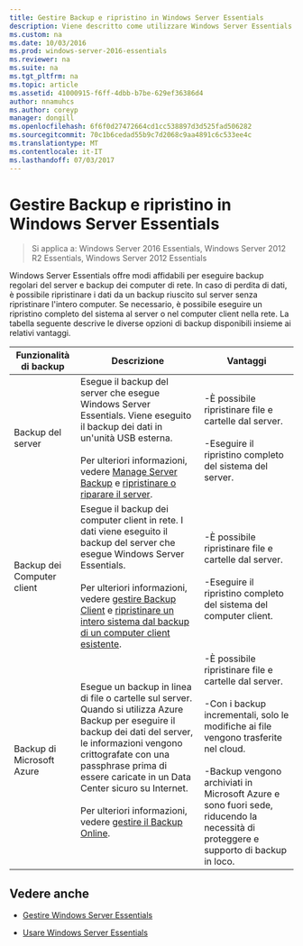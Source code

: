 ```yaml
---
title: Gestire Backup e ripristino in Windows Server Essentials
description: Viene descritto come utilizzare Windows Server Essentials
ms.custom: na
ms.date: 10/03/2016
ms.prod: windows-server-2016-essentials
ms.reviewer: na
ms.suite: na
ms.tgt_pltfrm: na
ms.topic: article
ms.assetid: 41000915-f6ff-4dbb-b7be-629ef36386d4
author: nnamuhcs
ms.author: coreyp
manager: dongill
ms.openlocfilehash: 6f6f0d27472664cd1cc538897d3d525fad506282
ms.sourcegitcommit: 70c1b6cedad55b9c7d2068c9aa4891c6c533ee4c
ms.translationtype: MT
ms.contentlocale: it-IT
ms.lasthandoff: 07/03/2017
---
```

# <a name="manage-backup-and-restore-in-windows-server-essentials"></a>Gestire Backup e ripristino in Windows Server Essentials

>Si applica a: Windows Server 2016 Essentials, Windows Server 2012 R2 Essentials, Windows Server 2012 Essentials
 
 Windows Server Essentials offre modi affidabili per eseguire backup regolari del server e backup dei computer di rete. In caso di perdita di dati, è possibile ripristinare i dati da un backup riuscito sul server senza ripristinare l'intero computer. Se necessario, è possibile eseguire un ripristino completo del sistema al server o nel computer client nella rete. La tabella seguente descrive le diverse opzioni di backup disponibili insieme ai relativi vantaggi.  
  
|Funzionalità di backup|Descrizione|Vantaggi|  
|--------------------|-----------------|----------------|  
|Backup del server|Esegue il backup del server che esegue Windows Server Essentials. Viene eseguito il backup dei dati in un'unità USB esterna.<br /><br /> Per ulteriori informazioni, vedere [Manage Server Backup](Manage-Server-Backup-in-Windows-Server-Essentials.md) e [ripristinare o riparare il server](Restore-or-repair-your-server-running-Windows-Server-Essentials.md).|-È possibile ripristinare file e cartelle dal server.<br /><br /> -Eseguire il ripristino completo del sistema del server.|  
|Backup dei Computer client|Esegue il backup dei computer client in rete. I dati viene eseguito il backup del server che esegue Windows Server Essentials.<br /><br /> Per ulteriori informazioni, vedere [gestire Backup Client](Manage-Client-Computer-Backup-in-Windows-Server-Essentials.md) e [ripristinare un intero sistema dal backup di un computer client esistente](Restore-a-full-system-from-an-existing-client-computer-backup.md).|-È possibile ripristinare file e cartelle dal server.<br /><br /> -Eseguire il ripristino completo del sistema del computer client.|  
| Backup di Microsoft Azure|Esegue un backup in linea di file o cartelle sul server. Quando si utilizza Azure Backup per eseguire il backup dei dati del server, le informazioni vengono crittografate con una passphrase prima di essere caricate in un Data Center sicuro su Internet.<br /><br /> Per ulteriori informazioni, vedere [gestire il Backup Online](Manage-Online-Backup-in-Windows-Server-Essentials.md).|-È possibile ripristinare file e cartelle dal server.<br /><br /> -Con i backup incrementali, solo le modifiche ai file vengono trasferite nel cloud.<br /><br /> -Backup vengono archiviati in Microsoft Azure e sono fuori sede, riducendo la necessità di proteggere e supporto di backup in loco.|  
  
## <a name="see-also"></a>Vedere anche  
  
-   [Gestire Windows Server Essentials](Manage-Windows-Server-Essentials.md)  
  
-   [Usare Windows Server Essentials](../use/Use-Windows-Server-Essentials.md)
